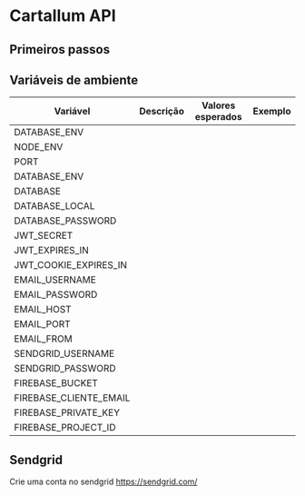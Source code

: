 # Cartallum API

## Primeiros passos

## Variáveis de ambiente

| Variável               | Descrição | Valores esperados | Exemplo |
| ---------------------- | --------- | ----------------- | ------- |
| DATABASE_ENV           |           |                   |         |
| NODE_ENV               |           |                   |         |
| PORT                   |           |                   |         |
| DATABASE_ENV           |           |                   |         |
| DATABASE               |           |                   |         |
| DATABASE_LOCAL         |           |                   |         |
| DATABASE_PASSWORD      |           |                   |         |
| JWT_SECRET             |           |                   |         |
| JWT_EXPIRES_IN         |           |                   |         |
| JWT_COOKIE_EXPIRES_IN  |           |                   |         |
| EMAIL_USERNAME         |           |                   |         |
| EMAIL_PASSWORD         |           |                   |         |
| EMAIL_HOST             |           |                   |         |
| EMAIL_PORT             |           |                   |         |
| EMAIL_FROM             |           |                   |         |
| SENDGRID_USERNAME      |           |                   |         |
| SENDGRID_PASSWORD      |           |                   |         |
| FIREBASE_BUCKET        |           |                   |         |
| FIREBASE_CLIENTE_EMAIL |           |                   |         |
| FIREBASE_PRIVATE_KEY   |           |                   |         |
| FIREBASE_PROJECT_ID    |           |                   |         |

## Sendgrid

Crie uma conta no sendgrid
https://sendgrid.com/

